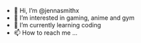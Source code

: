 - 👋 Hi, I’m @jennasmithx
- 👀 I’m interested in gaming, anime and gym
- 🌱 I’m currently learning coding
- 📫 How to reach me ...

<!---
jennasmithx/jennasmithx is a ✨ special ✨ repository because its `README.md` (this file) appears on your GitHub profile.
You can click the Preview link to take a look at your changes.
--->
